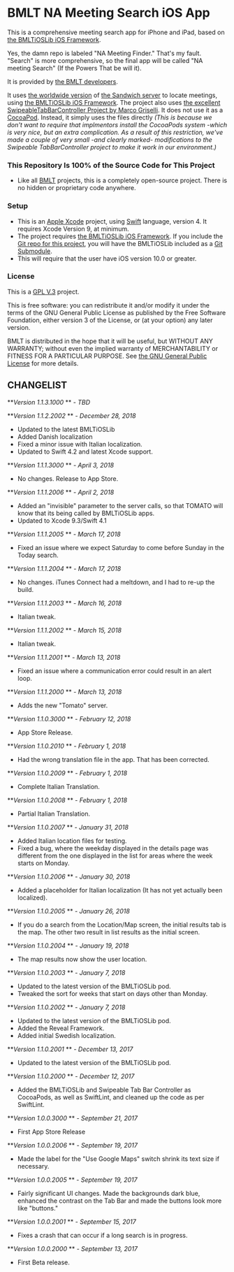 # BMLT NA Meeting Search iOS App #

This is a comprehensive meeting search app for iPhone and iPad, based on [the BMLTiOSLib iOS Framework](https://bmlt.magshare.net/specific-topics/bmltioslib/).

Yes, the damn repo is labeled "NA Meeting Finder." That's my fault. "Search" is more comprehensive, so the final app will be called "NA meeting Search" (If the Powers That be will it).

It is provided by [the BMLT developers](https://bmlt.magshare.net).

It uses [the worldwide version](https://na-bmlt.org/_/sandwich/) of [the Sandwich server](http://archsearch.org/sandwich/) to locate meetings, using [the BMLTiOSLib iOS Framework](https://bmlt.magshare.net/specific-topics/bmltioslib/).
The project also uses [the excellent SwipeableTabBarController Project by Marco Griselli](https://github.com/marcosgriselli/SwipeableTabBarController). It does not use it as a [CocoaPod](https://cocoapods.org). Instead, it simply uses the files directly _(This is because we don't want to require that implmentors install the CocoaPods system -which is very nice, but an extra complication. As a result of this restriction, we've made a couple of very small -and clearly marked- modifications to the Swipeable TabBarController project to make it work in our environment.)_

### This Repository Is 100% of the Source Code for This Project ###

* Like all [BMLT](https://bmlt.magshare.net)  projects, this is a completely open-source project. There is no hidden or proprietary code anywhere.

### Setup ###

* This is an [Apple Xcode](https://developer.apple.com/xcode/) project, using [Swift](https://developer.apple.com/swift/) language, version 4. It requires Xcode Version 9, at minimum.
* The project requires [the BMLTiOSLib iOS Framework](https://bmlt.magshare.net/specific-topics/bmltioslib/). If you include the [Git repo for this project](https://bitbucket.org/bmlt/bmlt-na-meeting-finder), you will have the BMLTiOSLib included as a [Git Submodule](https://git-scm.com/book/en/v2/Git-Tools-Submodules).
* This will require that the user have iOS version 10.0 or greater.

### License ###

This is a [GPL V.3](https://gnu.org) project.

This is free software: you can redistribute it and/or modify it under the terms of the GNU General Public License as published by the Free Software Foundation, either version 3 of the License, or (at your option) any later version.

BMLT is distributed in the hope that it will be useful, but WITHOUT ANY WARRANTY; without even the implied warranty of MERCHANTABILITY or FITNESS FOR A PARTICULAR PURPOSE.  See [the GNU General Public License](https://www.gnu.org/licenses/licenses.html#GPL) for more details.

## CHANGELIST ##

***Version 1.1.3.1000* ** *- TBD*

***Version 1.1.2.2002* ** *- December 28, 2018*

- Updated to the latest BMLTiOSLib
- Added Danish localization
- Fixed a minor issue with Italian localization.
- Updated to Swift 4.2 and latest Xcode support.

***Version 1.1.1.3000* ** *- April 3, 2018*

- No changes. Release to App Store.

***Version 1.1.1.2006* ** *- April 2, 2018*

- Added an "invisible" parameter to the server calls, so that TOMATO will know that its being called by BMLTiOSLib apps.
- Updated to Xcode 9.3/Swift 4.1

***Version 1.1.1.2005* ** *- March 17, 2018*

- Fixed an issue where we expect Saturday to come before Sunday in the Today search.

***Version 1.1.1.2004* ** *- March 17, 2018*

- No changes. iTunes Connect had a meltdown, and I had to re-up the build.

***Version 1.1.1.2003* ** *- March 16, 2018*

- Italian tweak.

***Version 1.1.1.2002* ** *- March 15, 2018*

- Italian tweak.

***Version 1.1.1.2001* ** *- March 13, 2018*

- Fixed an issue where a communication error could result in an alert loop.

***Version 1.1.1.2000* ** *- March 13, 2018*

- Adds the new "Tomato" server.

***Version 1.1.0.3000* ** *- February 12, 2018*

- App Store Release.

***Version 1.1.0.2010* ** *- February 1, 2018*

- Had the wrong translation file in the app. That has been corrected.

***Version 1.1.0.2009* ** *- February 1, 2018*

- Complete Italian Translation.

***Version 1.1.0.2008* ** *- February 1, 2018*

- Partial Italian Translation.

***Version 1.1.0.2007* ** *- January 31, 2018*

- Added Italian location files for testing.
- Fixed a bug, where the weekday displayed in the details page was different from the one displayed in the list for areas where the week starts on Monday.

***Version 1.1.0.2006* ** *- January 30, 2018*

- Added a placeholder for Italian localization (It has not yet actually been localized).

***Version 1.1.0.2005* ** *- January 26, 2018*

- If you do a search from the Location/Map screen, the initial results tab is the map. The other two result in list results as the initial screen.

***Version 1.1.0.2004* ** *- January 19, 2018*

- The map results now show the user location.

***Version 1.1.0.2003* ** *- January 7, 2018*

- Updated to the latest version of the BMLTiOSLib pod.
- Tweaked the sort for weeks that start on days other than Monday.

***Version 1.1.0.2002* ** *- January 7, 2018*

- Updated to the latest version of the BMLTiOSLib pod.
- Added the Reveal Framework.
- Added initial Swedish localization.

***Version 1.1.0.2001* ** *- December 13, 2017*

- Updated to the latest version of the BMLTiOSLib pod.

***Version 1.1.0.2000* ** *- December 12, 2017*

- Added the BMLTiOSLib and Swipeable Tab Bar Controller as CocoaPods, as well as SwiftLint, and cleaned up the code as per SwiftLint.

***Version 1.0.0.3000* ** *- September 21, 2017*

- First App Store Release

***Version 1.0.0.2006* ** *- September 19, 2017*

- Made the label for the "Use Google Maps" switch shrink its text size if necessary.

***Version 1.0.0.2005* ** *- September 19, 2017*

- Fairly significant UI changes. Made the backgrounds dark blue, enhanced the contrast on the Tab Bar and made the buttons look more like "buttons."

***Version 1.0.0.2001* ** *- September 15, 2017*

- Fixes a crash that can occur if a long search is in progress.

***Version 1.0.0.2000* ** *- September 13, 2017*

- First Beta release.

